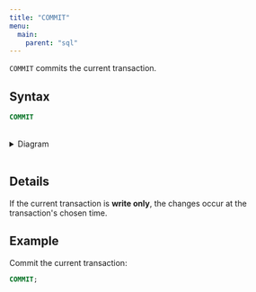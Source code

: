 ```yaml
---
title: "COMMIT"
menu:
  main:
    parent: "sql"
---
```


`COMMIT` commits the current transaction.

## Syntax

```sql
COMMIT
```

<br/>
<details>
<summary>Diagram</summary>
<br>

{{< diagram "commit.svg" >}}

</details>
<br/>

## Details

If the current transaction is **write only**, the changes occur at the transaction's chosen time.

## Example

Commit the current transaction:

```sql
COMMIT;
```
